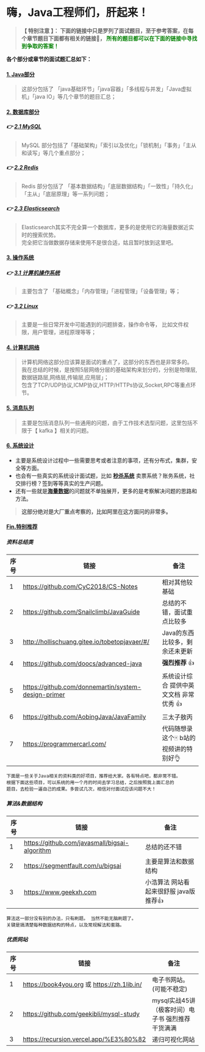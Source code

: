# 嗨，Java工程师们，肝起来！

> **【 特别注意 】： 下面的链接中只是罗列了面试题目，至于参考答案，在每个章节题目下面都有相关的链接🔗， <font color=green>所有的题目都可以在下面的链接中寻找到争取的答案！</font>**

**各个部分或章节的面试题汇总如下：** 

####  [1. Java部分](https://github.com/geekibli/java-interview/blob/main/mds/Java.md)
> 这部分包括了 「java基础环节」「java容器」「多线程与并发」「Java虚拟机」「java IO」等几个章节的题目汇总；
#### [2. 数据库部分]()
##### 👉  [2.1 MySQL](https://github.com/geekibli/java-interview/blob/main/mds/MySQL.md)  
> MySQL 部分包括了「基础架构」「索引以及优化」「锁机制」「事务」「主从和读写」等几个重点部分；
##### 👉  [2.2 Redis](https://github.com/geekibli/java-interview/blob/main/mds/Redis.md)
> Redis 部分包括了 「基本数据结构」「底层数据结构」「一致性」「持久化」「主从」「底层原理」等一系列问题；
##### 👉 [2.3 Elasticsearch](https://github.com/geekibli/java-interview/blob/main/mds/Elasticsearch.md)
> Elasticsearch其实不完全算一个数据库，更多的是使用它的海量数据近实时的搜索优势。  
完全把它当做数据存储来使用不是很合适，姑且暂时放到这里吧。
#### [3. 操作系统](https://github.com/geekibli/java-interview/blob/main/mds/Computer%20OS.md)
##### 👉 [3.1 计算机操作系统](https://github.com/geekibli/java-interview/blob/main/mds/Computer%20OS.md)
> 主要包含了 「基础概念」「内存管理」「进程管理」「设备管理」等；
##### 👉 [3.2 Linux](https://github.com/geekibli/java-interview/blob/main/mds/Computer%20OS.md)
> 主要是一些日常开发中可能遇到的问题排查，操作命令等， 比如文件权限，用户管理，进程原理等等；
#### [4. 计算机网络](https://github.com/geekibli/java-interview/blob/main/mds/Computer%20Network.md)
> 计算机网络这部分应该算是面试的重点了，这部分的东西也是非常多的。  
我在总结的时候，是按照5层网络分层的基础架构来划分的，分别是物理层,数据链路层,网络层,传输层,应用层」；  
包含了TCP/UDP协议,ICMP协议,HTTP/HTTPs协议,Socket,RPC等重点环节。  
#### [5. 消息队列](https://github.com/geekibli/java-interview/blob/main/mds/Message%20Queue.md)
> 主要是包括消息队列一些通用的问题，由于工作技术选型问题，这里包括不限于【 kafka 】相关的问题。
#### [6. 系统设计](https://github.com/geekibli/java-interview/blob/main/mds/System%20Design.md)
- 主要是系统设计过程中一些需要思考或者注意的事项，还有分布式，集群，安全等方面。  
- 也会有一些真实的系统设计面试题，比如 [**秒杀系统**](https://github.com/qiurunze123/miaosha) 卖票系统？账务系统，社交排行榜？签到等等真实的生产问题。 
- 还有一些就是[**海量数据**](https://github.com/geekibli/java-interview/blob/main/mds/Mass%20Data.md)的问题就不单独展开，更多的是考察解决问题的思路和方法。
> **这部分绝对是大厂重点考察的，比如阿里在这方面问的非常多。**

#### [Fin.特别推荐]()

##### 资料总结类

| 序号| 链接 | 备注 | 
| ---- | ---- | ---- | 
| 1 | https://github.com/CyC2018/CS-Notes | 相对其他较基础 |
| 2 | https://github.com/Snailclimb/JavaGuide | 总结的不错，面试重点比较多|
| 3 | http://hollischuang.gitee.io/tobetopjavaer/#/ | Java的东西比较多，剩余还未更新|
| 4 | https://github.com/doocs/advanced-java  | **强烈推荐** 👍 |
| 5 | https://github.com/donnemartin/system-design-primer | 系统设计综合 提供中英文文档 非常优秀 👍 |  
| 6 | https://github.com/AobingJava/JavaFamily | 三太子敖丙 |
| 7 | https://programmercarl.com/ | 代码随想录 这个🀄️ b站的视频讲的特别好👌 |
```
下面是一些关于Java相关的资料类的好项目，推荐给大家。各有特点吧，都非常不错。
根据下面这些项目，可以系统的用一个月的时间去学习总结，之后按照我上面汇总的
题目，去检验一遍自己的成果。多尝试几次，相信对付面试应该问题不大！
```

##### 算法&数据结构

|  序号 |  链接   |  备注  | 
| ---- | ---- | ---- | 
| 1 | https://github.com/javasmall/bigsai-algorithm | 总结的还不错 |
| 2 | https://segmentfault.com/u/bigsai | 主要是算法和数据结构 |
| 3 | https://www.geekxh.com | 小浩算法 网站看起来很舒服 java版  推荐👍| 

```
算法这一部分没有别的办法，只有刷题。 当然不能无脑刷题了。
关键是搞清楚每种数据结构的特点，以及常规解法和套路。
```


##### 优质网站

|  序号 |  链接   |  备注  | 
| ---- | ---- | ---- | 
| 1 | https://book4you.org 或 https://zh.1lib.in/| 电子书网站。(可能不稳定)  | 
| 2 | https://github.com/geekibli/mysql-study | mysql实战45讲（极客时间）电子书  强烈推荐 干货满满 | 
| 3 | https://recursion.vercel.app/%E3%80%82 | 递归可视化网站 |
